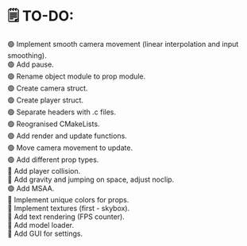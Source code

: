 # 🗒️ TO-DO:
🟢 Implement smooth camera movement (linear interpolation and input smoothing).\
🟢 Add pause.\
🟢 Rename object module to prop module.\
🟢 Create camera struct.\
🟢 Create player struct.\
🟢 Separate headers with .c files.\
🟢 Reogranised CMakeLists.\
🟢 Add render and update functions.\
🟢 Move camera movement to update.\
🟢 Add different prop types.\
🔴 Add player collision.\
🔴 Add gravity and jumping on space, adjust noclip.\
🟢 Add MSAA.\
🔴 Implement unique colors for props.\
🔴 Implement textures (first - skybox).\
🔴 Add text rendering (FPS counter).\
🔴 Add model loader.\
🔴 Add GUI for settings.
